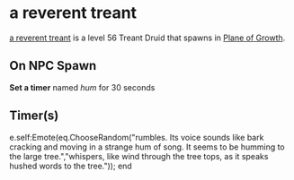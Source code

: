 # a reverent treant



[a reverent treant](/npc/127013) is a level 56 Treant Druid that spawns in [Plane of Growth](/zone/127).



## On NPC Spawn

**Set a timer** named *hum* for 30 seconds


## Timer(s)

e.self:Emote(eq.ChooseRandom("rumbles.  Its voice sounds like bark cracking and moving in a strange hum of song.  It seems to be humming to the large tree.","whispers, like wind through the tree tops, as it speaks hushed words to the tree."));
end